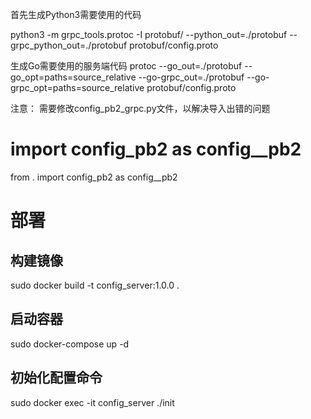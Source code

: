 

首先生成Python3需要使用的代码

python3 -m grpc_tools.protoc -I protobuf/ --python_out=./protobuf --grpc_python_out=./protobuf protobuf/config.proto

生成Go需要使用的服务端代码
protoc --go_out=./protobuf --go_opt=paths=source_relative --go-grpc_out=./protobuf --go-grpc_opt=paths=source_relative protobuf/config.proto


注意：
需要修改config_pb2_grpc.py文件，以解决导入出错的问题
# import config_pb2 as config__pb2
from . import config_pb2 as config__pb2


# 部署
## 构建镜像
sudo docker build -t config_server:1.0.0 .
## 启动容器
sudo docker-compose up -d 


## 初始化配置命令
sudo docker exec -it config_server ./init